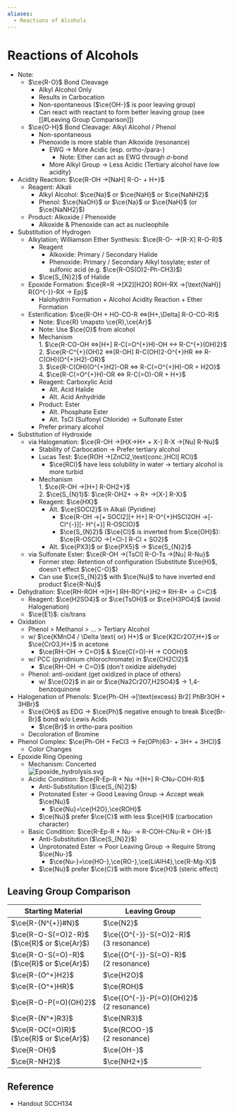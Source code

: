 ```yaml
---
aliases:
  - Reactions of Alcohols
---
```


# Reactions of Alcohols

- Note:
  - $\ce{R-O}$ Bond Cleavage
    - Alkyl Alcohol Only
    - Results in Carbocation
    - Non-spontaneous ($\ce{OH-}$ is poor leaving group)
    - Can react with reactant to form better leaving group (see [[#Leaving Group Comparison]])
  - $\ce{O-H}$ Bond Cleavage: Alkyl Alcohol / Phenol
    - Non-spontaneous
    - Phenoxide is more stable than Alkoxide (resonance)
      - EWG → More Acidic (esp. ortho-/para-)
        - Note: Ether can act as EWG through $\sigma$-bond
      - More Alkyl Group → Less Acidic (Tertiary alcohol have low acidity)
- Acidity Reaction: $\ce{R-OH ->[NaH] R-O- + H+}$
  - Reagent: Alkali
    - Alkyl Alcohol: $\ce{Na}$ or $\ce{NaH}$ or $\ce{NaNH2}$
    - Phenol: $\ce{NaOH}$ or $\ce{Na}$ or $\ce{NaH}$ (or $\ce{NaNH2}$)
  - Product: Alkoxide / Phenoxide
    - Alkoxide & Phenoxide can act as nucleophile
- Substitution of Hydrogen
  - Alkylation; Williamson Ether Synthesis: $\ce{R-O- ->[R-X] R-O-R}$
    - Reagent
      - Alkoxide: Primary / Secondary Halide
      - Phenoxide: Primary / Secondary Alkyl tosylate; ester of sulfonic acid (e.g. $\ce{R-OS(O)2-Ph-CH3}$)
    - $\ce{S_{N}2}$ of Halide
  - Epoxide Formation: $\ce{R=R ->[X2][H2O] ROH-RX ->[\text{NaH}] R{O^{-}}-RX -> Ep}$
    - Halohydrin Formation + Alcohol Acidity Reaction + Ether Formation
  - Esterification: $\ce{R-OH + HO-CO-R <=>[H+,\Delta] R-O-CO-R}$
    - Note: $\ce{R} \mapsto \ce{R},\ce{Ar}$
    - Note: Use $\ce{O}$ from alcohol
    - Mechanism  
            1. $\ce{R-CO-OH <=>[H+] R-C(=O^{+}H)-OH <-> R-C^{+}(OH)2}$  
            2. $\ce{R-C^{+}(OH)2 <=>[R-OH] R-C(OH)2-O^{+}HR <=> R-C(OH)(O^{+}H2)-OR}$  
            3. $\ce{R-C(OH)(O^{+}H2)-OR <=> R-C(=O^{+}H)-OR + H2O}$  
            4. $\ce{R-C(=O^{+}H)-OR <=> R-C(=O)-OR + H+}$
    - Reagent: Carboxylic Acid
      - Alt. Acid Halide
      - Alt. Acid Anhydride
    - Product: Ester
      - Alt. Phosphate Ester
      - Alt. TsCl (Sulfonyl Chloride) → Sulfonate Ester
    - Prefer primary alcohol
- Substitution of Hydroxide
  - via Halogenation: $\ce{R-OH ->[HX->H+ + X-] R-X ->[Nu] R-Nu}$
    - Stability of Carbocation → Prefer tertiary alcohol
    - Lucas Test: $\ce{ROH ->[ZnCl2,\text{conc.}HCl] RCl}$
      - $\ce{RCl}$ have less solubility in water → tertiary alcohol is more turbid
    - Mechanism  
            1. $\ce{R-OH ->[H+] R-OH2+}$  
            2. $\ce{S_{N}1}$: $\ce{R-OH2+ -> R+ ->[X-] R-X}$
    - Reagent: $\ce{HX}$
      - Alt. $\ce{SOCl2}$ in Alkali (Pyridine)
        - $\ce{R-OH ->[+ SOCl2][+ H+] R-O^{+}HSCl2OH ->[- Cl^{-}][- H^{+}] R-OSClO}$
        - $\ce{S_{N}2}$ ($\ce{Cl}$ is inverted from $\ce{OH}$): $\ce{R-OSClO ->[+Cl-] R-Cl + SO2}$
      - Alt. $\ce{PX3}$ or $\ce{PX5}$ → $\ce{S_{N}2}$
  - via Sulfonate Ester: $\ce{R-OH ->[TsCl] R-O-Ts ->[Nu] R-Nu}$
    - Former step: Retention of configuration (Substitute $\ce{H}$, doesn't effect $\ce{C-O}$)
    - Can use $\ce{S_{N}2}$ with $\ce{Nu}$ to have inverted end product $\ce{R-Nu}$
- Dehydration: $\ce{RH-ROH ->[H+] RH-RO^{+}H2-> RH-R+ -> C=C}$
  - Reagent: $\ce{H2SO4}$ or $\ce{TsOH}$ or $\ce{H3PO4}$ (avoid Halogenation)
  - $\ce{E1}$: cis/trans
- Oxidation
  - Phenol > Methanol > … > Tertiary Alcohol
  - w/ $\ce{KMnO4 / \Delta \text{ or} H+}$ or $\ce{K2Cr2O7,H+}$ or $\ce{CrO3,H+}$ in acetone
    - $\ce{RH-OH -> C=O}$ & $\ce{C(=O)-H -> COOH}$
  - w/ PCC (pyridinium chlorochromate) in $\ce{CH2Cl2}$
    - $\ce{RH-OH -> C=O}$ (don't oxidize aldehyde)
  - Phenol: anti-oxidant (get oxidized in place of others)
    - w/ $\ce{O2}$ in air or $\ce{Na2Cr2O7,H2SO4}$ → 1,4-benzoquinone
- Halogenation of Phenols: $\ce{Ph-OH ->[\text{excess} Br2] PhBr3OH + 3HBr}$
  - $\ce{OH}$ as EDG → $\ce{Ph}$ negative enough to break $\ce{Br-Br}$ bond w/o Lewis Acids
    - $\ce{Br}$ in ortho-para position
  - Decoloration of Bromine
- Phenol Complex: $\ce{Ph-OH + FeCl3 -> Fe(OPh)63- + 3H+ + 3HCl}$
  - Color Changes
- Epoxide Ring Opening
  - Mechanism: Concerted  
    ![Epoxide\_hydrolysis.svg](https://upload.wikimedia.org/wikipedia/commons/1/12/Epoxide_hydrolysis.svg)
  - Acidic Condition: $\ce{R-Ep-R + Nu ->[H+] R-CNu-COH-R}$  
    - Anti-Substitution ($\ce{S_{N}2}$)
    - Protonated Ester → Good Leaving Group → Accept weak $\ce{Nu}$
      - $\ce{Nu}=\ce{H2O},\ce{ROH}$
    - $\ce{Nu}$ prefer $\ce{C}$ with less $\ce{H}$ (carbocation character)
  - Basic Condition: $\ce{R-Ep-R + Nu- -> R-COH-CNu-R + OH-}$
    - Anti-Substitution ($\ce{S_{N}2}$)
    - Unprotonated Ester → Poor Leaving Group → Require Strong $\ce{Nu-}$
      - $\ce{Nu-}=\ce{HO-},\ce{RO-},\ce{LiAlH4},\ce{R-Mg-X}$
    - $\ce{Nu}$ prefer $\ce{C}$ with more $\ce{H}$ (steric effect)

## Leaving Group Comparison

| Starting Material | Leaving Group |
| ---- | ---- |
| $\ce{R-{N^{+}}#N}$ | $\ce{N2}$ |
| $\ce{R-O-S(=O)2-R}$<br>($\ce{R}$ or $\ce{Ar}$) | $\ce{{O^{-}}-S(=O)2-R}$<br>(3 resonance) |
| $\ce{R-O-S(=O)-R}$<br>($\ce{R}$ or $\ce{Ar}$) | $\ce{{O^{-}}-S(=O)-R}$<br>(2 resonance) |
| $\ce{R-{O^+}H2}$ | $\ce{H2O}$ |
| $\ce{R-{O^+}HR}$ | $\ce{ROH}$ |
| $\ce{R-O-P(=O)(OH)2}$ | $\ce{{O^{-}}-P(=O)(OH)2}$<br>(2 resonance) |
| $\ce{R-{N^+}R3}$ | $\ce{NR3}$ |
| $\ce{R-OC(=O)R}$<br>($\ce{R}$ or $\ce{Ar}$) | $\ce{RCOO-}$<br>(2 resonance) |
| $\ce{R-OH}$ | $\ce{OH-}$ |
| $\ce{R-NH2}$ | $\ce{NH2+}$ |

## Reference

- Handout SCCH134
